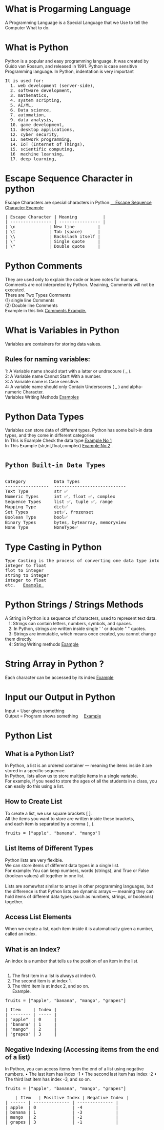 <h1> What is Progarming Language </h1>
<p> A Programming Language is a Special Language that we Use to tell the Computer What to do. </p>

<h1>What is Python </h1>
<p>Python is a popular and easy programming language. It was created by Guido van Rossum, and released in 1991. Python is case sensitive Programming language. In Python, indentation is very important</p>
<pre>
It is used for:
  1. web development (server-side),
  2. software development,
  3. mathematics,
  4. system scripting,
  5. AI/ML,
  6. Data science,
  7. automation,
  9. data analysis,
  10. game development,
  11. desktop applications,
  12. cyber security,
  13. network programming,
  14. IoT (Internet of Things),
  15. scientific computing,
  16  machine learning,
  17. deep learning,
</pre>
<h1>Escape Sequence Character in python</h1>
<p>Escape Characters are special characters in Python <a href="http://github.com/ceobilal/Basic-python-/blob/main/00_Escape%20Character%20in%20python.py"> &nbsp; &nbsp; Escape Sequence Character Example</a></p>
<pre>| Escape Character | Meaning          |
| ---------------- | ---------------- |
| \n             | New line         |
| \t             | Tab (space)      |
| \\             | Backslash itself |
| \'             | Single quote     |
| \"             | Double quote     |
</pre>
<h1>Python Comments</h1>
<p> They are used only to explain the code or leave notes for humans. Comments are not interpreted by Python. Meaining, Comments will not be executed.<br/>
There are Two Types Comments <br/> (1) single line Comments <br/> (2) Double line Comments <br/>
  Example in this link <a href="https://github.com/ceobilal/Basic-python-/blob/main/01%20Python%20Comments.py">Comments Example.</a>
</p>
<h1>What is Variables in Python</h1>
<p> Variables are containers for storing data values.<br/>
<h2>Rules for naming variables:</h2>
  1: A Variable name should start with a latter or undrscoure ( _ ). <br/>
  2: A Variable name Cannot Start With a number. <br/>
  3: A Variable name is Case sensitive. <br/>
  4: A variable name should only Contain Underscores ( _ ) and alpha-numeric Character. <br/>
  Variables Writing Methods <a href="https://github.com/ceobilal/Basic-python-/blob/main/02%20Python%20Variable.py"> Examples </a>
</p>
<h1>Python Data Types</h1>
<p> Variables can store data of different types. Python has some built-in data types, and they come in different categories<br/> In This is Example Check the data type <a href="https://github.com/ceobilal/Basic-python-/blob/main/03%20Python%20Check%20data%20Type.py">Example No 1</a> <br/> In This Example (str,int,float,complex) <a href="https://github.com/ceobilal/Basic-python-/blob/main/04%20Python%20Data%20Types.py">Example No 2</a> .</p>
<pre>
<h2>Python Built-in Data Types</h2>
Category           Data Types
-----------------  ----------------------------
Text Type          str ✅
Numeric Types      int ✅, float ✅, complex
Sequence Types     list ✅, tuple ✅, range
Mapping Type       dict✅
Set Types          set✅, frozenset
Boolean Type       bool✅
Binary Types       bytes, bytearray, memoryview
None Type          NoneType✅  
</pre>
<h1>Type Casting in Python</h1>
<pre>Type Casting is the process of converting one data type into another in Python.
integer to float 
flot to integer
string to integer
integer to float
etc.   <a href="https://github.com/ceobilal/Basic-python-/blob/main/05%20Python%20Type%20Casting.py">Example </a></pre>
<h1>Python Strings / Strings Methods</h1>
<p>
A String in Python is a sequence of characters, used to represent text data.<br/>
&nbsp; &nbsp;1: Strings can contain letters, numbers, symbols, and spaces.<br/>
&nbsp; &nbsp;2: In Python, strings are written inside single ' ' or double " " quotes.<br/>
&nbsp; &nbsp;3: Strings are immutable, which means once created, you cannot change them directly.<br/>
&nbsp; &nbsp;4: String Writing methods <a href="https://github.com/ceobilal/Basic-python-/blob/main/06%20Python%20Strings%20and%20Strings%20Methods.py">Example</a>
</p>

<h1>String Array in Python ?</h1>
<p>Each character can be accessed by its index <a href="https://github.com/ceobilal/Basic-python-/blob/main/07%20Python%20Strings%20are%20Arrays.py"> Example </a></p>
<h1>Input our Output in Python </h1>
<P>Input = User gives something <br/>
Output = Program shows something &nbsp; &nbsp;  <a href="https://github.com/ceobilal/Basic-python-/blob/main/08%20Python%20input%20and%20output.py"> Example </a></P>
<h1>Python List </h1>
<p>
<h2>What is a Python List? </h2> 
In Python, a list is an ordered container — meaning the items inside it are stored in a specific sequence.<br/>
In Python, lists allow us to store multiple items in a single variable.<br/>
For example, if you need to store the ages of all the students in a class, you can easily do this using a list.<br/>
<h2>How to Create List</h2>
To create a list, we use square brackets [ ].<br/>
All the items you want to store are written inside these brackets,<br/>
and each item is separated by a comma ( , ).<br/>
<pre>fruits = ["apple", "banana", "mango"]</pre>
<h2>List Items of Different Types</h2>
Python lists are very flexible.<br/>
We can store items of different data types in a single list.<br/>
For example:
You can keep numbers, words (strings), and True or False (boolean values) all together in one list.<br/> <br/>
Lists are somewhat similar to arrays in other programming languages,
but the difference is that Python lists are dynamic arrays — meaning they can hold items of different data types (such as numbers, strings, or booleans) together.
<h2>Access List Elements</h2>
When we create a list, each item inside it is automatically given a number,<br/>
called an index.
<h2>What is an Index?</h2>
An index is a number that tells us the position of an item in the list.<br/><br/>

1. The first item in a list is always at index 0.<br/>
2. The second item is at index 1.<br/>
3. The third item is at index 2, and so on.<br/>Example.
<pre>fruits = ["apple", "banana", "mango", "grapes"]</pre>
<pre>| Item     | Index |
| -------- | ----- |
| "apple"  | 0     |
| "banana" | 1     |
| "mango"  | 2     |
| "grapes" | 3     |
</pre>
<h2>Negative Indexing (Accessing items from the end of a list)</h2>

In Python, you can access items from the end of a list using negative numbers.
•	The last item has index -1
•	The second last item has index -2
•	The third last item has index -3,
and so on.
  <pre>fruits = ["apple", "banana", "mango", "grapes"]</pre>
  <pre>
    | Item   | Positive Index | Negative Index |
| ------ | -------------- | -------------- |
| apple  | 0              | -4             |
| banana | 1              | -3             |
| mango  | 2              | -2             |
| grapes | 3              | -1             |
  </pre>

</p>







